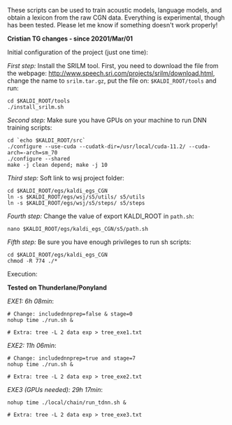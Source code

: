 These scripts can be used to train acoustic models, language models, and obtain a lexicon from the raw CGN data.
Everything is experimental, though has been tested. Please let me know if something doesn't work properly!

**Cristian TG changes - since 20201/Mar/01**


Initial configuration of the project (just one time):


*First step:*
Install the SRILM tool. First, you need to download the file from the webpage: http://www.speech.sri.com/projects/srilm/download.html, change the name to `srilm.tar.gz`, put the file on: `$KALDI_ROOT/tools` and run:
```
cd $KALDI_ROOT/tools
./install_srilm.sh
```


*Second step:*
Make sure you have GPUs on your machine to run DNN training scripts:
```
cd `echo $KALDI_ROOT/src`
./configure --use-cuda --cudatk-dir=/usr/local/cuda-11.2/ --cuda-arch=-arch=sm_70
./configure --shared
make -j clean depend; make -j 10
```


*Third step:*
Soft link to wsj project folder:
```
cd $KALDI_ROOT/egs/kaldi_egs_CGN
ln -s $KALDI_ROOT/egs/wsj/s5/utils/ s5/utils
ln -s $KALDI_ROOT/egs/wsj/s5/steps/ s5/steps
```

*Fourth step:*
Change the value of export KALDI_ROOT in `path.sh`:
```
nano $KALDI_ROOT/egs/kaldi_egs_CGN/s5/path.sh
```


*Fifth step:*
Be sure you have enough privileges to run sh scripts:
```
cd $KALDI_ROOT/egs/kaldi_egs_CGN
chmod -R 774 ./*
```


Execution:

**Tested on Thunderlane/Ponyland**

*EXE1: 6h 08min*:
```
# Change: includednnprep=false & stage=0 
nohup time ./run.sh &

# Extra: tree -L 2 data exp > tree_exe1.txt
```

*EXE2: 11h 06min*:
```
# Change: includednnprep=true and stage=7
nohup time ./run.sh &

# Extra: tree -L 2 data exp > tree_exe2.txt
```

*EXE3 (GPUs needed): 29h 17min*:
```
nohup time ./local/chain/run_tdnn.sh &

# Extra: tree -L 2 data exp > tree_exe3.txt
```